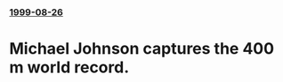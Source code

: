 ### [1999-08-26](/news/1999/08/26/index.md)

#  Michael Johnson captures the 400 m world record.



